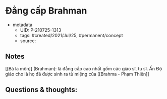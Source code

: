 # Đẳng cấp Brahman

- metadata
	- UID: P-210725-1313
	- tags: #created/2021/Jul/25, #permanent/concept 
	- source: 

## Notes
[[Bà la môn]] (Brahman): là đẳng cấp cao nhất gồm các giáo sĩ, tu sĩ. Ấn Độ giáo cho là họ đã được sinh ra từ miệng của [[Brahma - Phạm Thiên]]

## Questions & thoughts:
